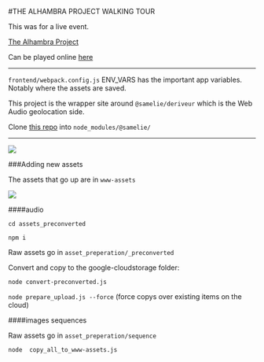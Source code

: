 #THE ALHAMBRA PROJECT WALKING TOUR

This was for a live event.

[The Alhambra Project](rad.wtf/projects/alhambra)

Can be played online [here](rad.wtf/projects/alhambra)
<hr>

`frontend/webpack.config.js` ENV_VARS has the important app variables. Notably where the assets are saved.

This project is the wrapper site around `@samelie/deriveur` which is the Web Audio geolocation side.

Clone [this repo](https://github.com/samelie/deriveur) into `node_modules/@samelie/`

<hr>


![](https://66.media.tumblr.com/dfffb0f843af048fc379be0442a7fc59/tumblr_og1k8u0zbG1vjlpqwo1_1280.jpg)


###Adding new assets

The assets that go up are in `www-assets`

![](https://66.media.tumblr.com/eaf3405a5b3497bed1230d183da824b5/tumblr_og1lcqUOQ11vjlpqwo1_1280.png)

####audio

`cd assets_preconverted`

`npm i`

Raw assets go in `asset_preperation/_preconverted`

Convert and copy to the google-cloudstorage folder:

`node convert-preconverted.js`

`node prepare_upload.js --force` (force copys over existing items on the cloud)

####images sequences

Raw assets go in `asset_preperation/sequence`

`node  copy_all_to_www-assets.js`



